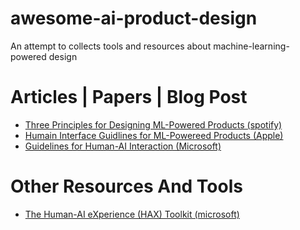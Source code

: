 # awesome-ai-product-design
An attempt to collects tools and resources about machine-learning-powered  design

# Articles | Papers | Blog Post

- [Three Principles for Designing ML-Powered Products (spotify)](https://spotify.design/article/three-principles-for-designing-ml-powered-products)
- [Humain Interface Guidlines for ML-Powereed Products (Apple)](https://developer.apple.com/design/human-interface-guidelines/machine-learning/overview/introduction/)
- [Guidelines for Human-AI Interaction (Microsoft)](https://www.microsoft.com/en-us/research/uploads/prod/2019/01/Guidelines-for-Human-AI-Interaction-camera-ready.pdf)


# Other Resources And Tools
- [The Human-AI eXperience (HAX) Toolkit (microsoft)](https://www.microsoft.com/en-us/haxtoolkit/)
